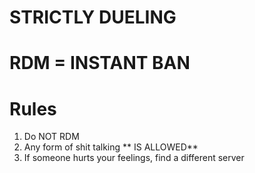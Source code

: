 # **STRICTLY DUELING**
# **RDM = INSTANT BAN**


# **Rules**
 1. Do NOT RDM
 2. Any form of shit talking ** IS ALLOWED**
 3. If someone hurts your feelings, find a different server

